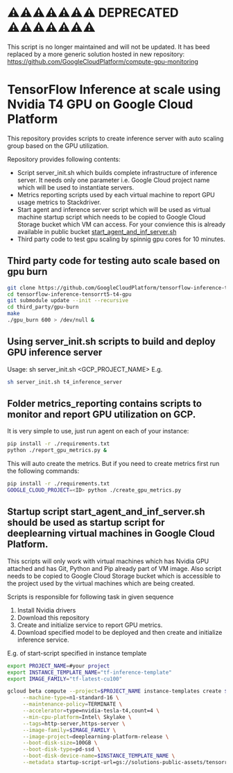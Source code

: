 <!--
  Licensed to the Apache Software Foundation (ASF) under one or more
  contributor license agreements.  See the NOTICE file distributed with
  this work for additional information regarding copyright ownership.
  The ASF licenses this file to You under the Apache License, Version 2.0
  (the "License"); you may not use this file except in compliance with
  the License.  You may obtain a copy of the License at

      http://www.apache.org/licenses/LICENSE-2.0

  Unless required by applicable law or agreed to in writing, software
  distributed under the License is distributed on an "AS IS" BASIS,
  WITHOUT WARRANTIES OR CONDITIONS OF ANY KIND, either express or implied.
  See the License for the specific language governing permissions and
  limitations under the License.
-->

# ⚠️⚠️⚠️⚠️⚠️⚠️⚠️ DEPRECATED ⚠️⚠️⚠️⚠️⚠️⚠️⚠️

This script is no longer maintained and will not be updated.
It has beed replaced by a more generic solution hosted in new repository:
https://github.com/GoogleCloudPlatform/compute-gpu-monitoring

# TensorFlow Inference at scale using Nvidia T4 GPU on Google Cloud Platform

This repository provides scripts to create inference server with auto scaling group based on the GPU utilization.

Repository provides following contents:
- Script server_init.sh which builds complete infrastructure of inference server. It needs only one parameter i.e. Google Cloud project name which will be used to instantiate servers.
- Metrics reporting scripts used by each virtual machine to report GPU usage metrics to Stackdriver.
- Start agent and inference server script which will be used as virtual machine startup script which needs to be copied to Google Cloud Storage bucket which VM can access. For your convience this is already available in public bucket [start_agent_and_inf_server.sh](gs://solutions-public-assets/tensorrt-t4-gpu/start_agent_and_inf_server.sh)
- Third party code to test gpu scaling by spinnig gpu cores for 10 minutes.

## Third party code for testing auto scale based on gpu burn

```bash
git clone https://github.com/GoogleCloudPlatform/tensorflow-inference-tensorrt5-t4-gpu.git
cd tensorflow-inference-tensorrt5-t4-gpu
git submodule update --init --recursive
cd third_party/gpu-burn
make
./gpu_burn 600 > /dev/null &
```

## Using server_init.sh scripts to build and deploy GPU inference server
Usage: sh server_init.sh <GCP_PROJECT_NAME>
E.g. 
```bash
sh server_init.sh t4_inference_server
```

## Folder metrics_reporting  contains scripts to monitor and report GPU utilization on GCP.
It is very simple to use, just run agent on each of your instance:

```bash
pip install -r ./requirements.txt
python ./report_gpu_metrics.py &
```

This will auto create the metrics. But if you need to create metrics first run the following commands:

```bash
pip install -r ./requirements.txt
GOOGLE_CLOUD_PROJECT=<ID> python ./create_gpu_metrics.py
```

## Startup script start_agent_and_inf_server.sh should be used as startup script for deeplearning virtual machines in Google Cloud Platform.

This scripts will only work with virtual machines which has Nvidia GPU attached and has Git, Python and Pip already part of VM image. Also script needs to be copied to Google Cloud Storage bucket which is accessible to the project used by the virtual machines which are being created.

Scripts is responsible for following task in given sequence
1. Install Nvidia drivers
2. Download this repository 
3. Create and initialize service to report GPU metrics.
4. Download specified model to be deployed and then create and initialize inference service.

E.g. of start-script specified in instance template
```bash
export PROJECT_NAME=#your project
export INSTANCE_TEMPLATE_NAME="tf-inference-template"
export IMAGE_FAMILY="tf-latest-cu100" 

gcloud beta compute --project=$PROJECT_NAME instance-templates create $INSTANCE_TEMPLATE_NAME \
     --machine-type=n1-standard-16 \
     --maintenance-policy=TERMINATE \
     --accelerator=type=nvidia-tesla-t4,count=4 \
     --min-cpu-platform=Intel\ Skylake \
     --tags=http-server,https-server \
     --image-family=$IMAGE_FAMILY \
     --image-project=deeplearning-platform-release \
     --boot-disk-size=100GB \
     --boot-disk-type=pd-ssd \
     --boot-disk-device-name=$INSTANCE_TEMPLATE_NAME \
     --metadata startup-script-url=gs://solutions-public-assets/tensorrt-t4-gpu/start_agent_and_inf_server.sh

```
